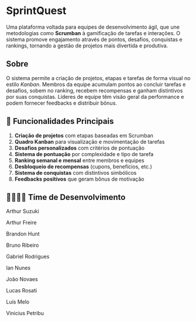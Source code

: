 # SprintQuest

Uma plataforma voltada para equipes de desenvolvimento ágil, que une metodologias como **Scrumban** à gamificação de tarefas e interações. O sistema promove engajamento através de pontos, desafios, conquistas e rankings, tornando a gestão de projetos mais divertida e produtiva.

## Sobre

O sistema permite a criação de projetos, etapas e tarefas de forma visual no estilo *Kanban*. Membros da equipe acumulam pontos ao concluir tarefas e desafios, sobem no ranking, recebem recompensas e ganham distintivos por suas conquistas. Líderes de equipe têm visão geral da performance e podem fornecer feedbacks e distribuir bônus.

## 🔧 Funcionalidades Principais

1. **Criação de projetos** com etapas baseadas em Scrumban
2. **Quadro Kanban** para visualização e movimentação de tarefas
3. **Desafios personalizados** com critérios de pontuação
4. **Sistema de pontuação** por complexidade e tipo de tarefa
5. **Ranking semanal e mensal** entre membros e equipes
6. **Desbloqueio de recompensas** (cupons, benefícios, etc.)
7. **Sistema de conquistas** com distintivos simbólicos
8. **Feedbacks positivos** que geram bônus de motivação

## 👨‍👩‍👧‍👦 Time de Desenvolvimento

Arthur Suzuki

Arthur Freire

Brandon Hunt

Bruno Ribeiro

Gabriel Rodrigues

Ian Nunes

João Novaes

Lucas Rosati

Luís Melo

Vinicius Petribu

